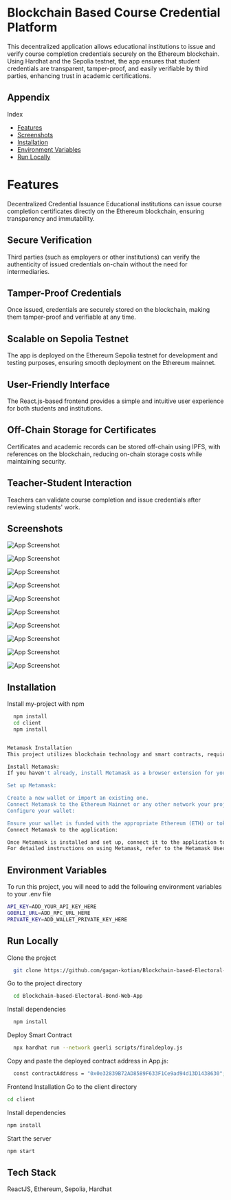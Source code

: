 


# Blockchain Based Course Credential Platform


This decentralized application allows educational institutions to issue and verify course completion credentials securely on the Ethereum blockchain. Using Hardhat and the Sepolia testnet, the app ensures that student credentials are transparent, tamper-proof, and easily verifiable by third parties, enhancing trust in academic certifications.



## Appendix

Index
- [Features](#Features)
- [Screenshots](#Screenshots)
- [Installation](#installation)
- [Environment Variables](#Environmentalvariables)
- [Run Locally](#RunLocally)



# Features

Decentralized Credential Issuance
Educational institutions can issue course completion certificates directly on the Ethereum blockchain, ensuring transparency and immutability.

## Secure Verification
Third parties (such as employers or other institutions) can verify the authenticity of issued credentials on-chain without the need for intermediaries.

## Tamper-Proof Credentials
Once issued, credentials are securely stored on the blockchain, making them tamper-proof and verifiable at any time.

## Scalable on Sepolia Testnet
The app is deployed on the Ethereum Sepolia testnet for development and testing purposes, ensuring smooth deployment on the Ethereum mainnet.

## User-Friendly Interface
The React.js-based frontend provides a simple and intuitive user experience for both students and institutions.

## Off-Chain Storage for Certificates
Certificates and academic records can be stored off-chain using IPFS, with references on the blockchain, reducing on-chain storage costs while maintaining security.

## Teacher-Student Interaction
Teachers can validate course completion and issue credentials after reviewing students' work.

## Screenshots


![App Screenshot](https://i.postimg.cc/V653tc6j/COURSE5.png)

![App Screenshot](https://i.postimg.cc/FKzPWV4v/COURSE4.png)

![App Screenshot](https://i.postimg.cc/cLc3nhHM/COURSE3.png)

![App Screenshot](https://i.postimg.cc/2SNyTZJc/COURSE2.png)

![App Screenshot](https://i.postimg.cc/bwCgtS2B/COURSE1.png)

![App Screenshot](https://i.postimg.cc/cJXfVhG4/course9.png)

![App Screenshot](https://i.postimg.cc/3W5Ggbm9/course10.png)

![App Screenshot](https://i.postimg.cc/PfBV3XMV/course11.png)

![App Screenshot](https://i.postimg.cc/q7NPhTg2/course8.png)

![App Screenshot](https://i.postimg.cc/fT4RM82H/course7.png)








## Installation

Install my-project with npm

```bash
  npm install
  cd client
  npm install


Metamask Installation
This project utilizes blockchain technology and smart contracts, requiring the installation of Metamask for Ethereum wallet functionality. Follow these steps to set up Metamask:

Install Metamask:
If you haven't already, install Metamask as a browser extension for your preferred browser (Chrome, Firefox, Brave, etc.). You can find Metamask and installation instructions at metamask.io.

Set up Metamask:

Create a new wallet or import an existing one.
Connect Metamask to the Ethereum Mainnet or any other network your project interacts with.
Configure your wallet:

Ensure your wallet is funded with the appropriate Ethereum (ETH) or tokens required for interacting with this application's smart contracts.
Connect Metamask to the application:

Once Metamask is installed and set up, connect it to the application to enable blockchain interactions.
For detailed instructions on using Metamask, refer to the Metamask User Guide.

```
    
## Environment Variables

To run this project, you will need to add the following environment variables to your .env file


```bash
API_KEY=ADD_YOUR_API_KEY_HERE
GOERLI_URL=ADD_RPC_URL_HERE
PRIVATE_KEY=ADD_WALLET_PRIVATE_KEY_HERE

```



## Run Locally

Clone the project

```bash
  git clone https://github.com/gagan-kotian/Blockchain-based-Electoral-Bond-Web-App.git

```

Go to the project directory

```bash
  cd Blockchain-based-Electoral-Bond-Web-App
```

Install dependencies

```bash
  npm install
```

Deploy Smart Contract

```bash
  npx hardhat run --network goerli scripts/finaldeploy.js
```

Copy and paste the deployed contract address in App.js:

```bash
  const contractAddress = "0x0e32839B72AD8589F633F1Ce9ad94d13D1438630";
```
Frontend Installation
Go to the client directory

```bash
cd client
```

Install dependencies
```bash
npm install
```


Start the server
```bash
npm start
```


## Tech Stack

ReactJS,
Ethereum,
Sepolia,
Hardhat


